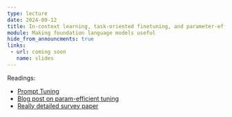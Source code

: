 ```yaml
---
type: lecture
date: 2024-09-12
title: In-context learning, task-oriented finetuning, and parameter-efficient tuning methods
module: Making foundation language models useful
hide_from_announcments: true
links: 
 - url: coming soon
   name: slides
---
```

Readings:
 - [Prompt Tuning](https://arxiv.org/abs/2104.08691)
 - [Blog post on param-efficient tuning](https://www.leewayhertz.com/parameter-efficient-fine-tuning/)
 - [Really detailed survey paper](https://arxiv.org/pdf/2203.06904)
